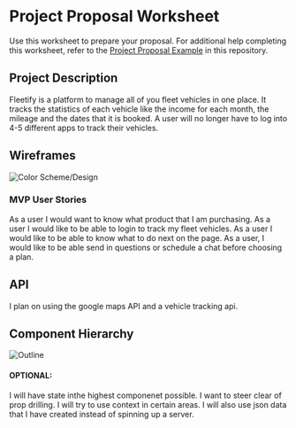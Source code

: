 # Project Proposal Worksheet

Use this worksheet to prepare your proposal. For additional help completing this worksheet, refer to the [Project Proposal Example](project-proposal-example.md) in this repository.

## Project Description

Fleetify is a platform to manage all of you fleet vehicles in one place. It tracks the statistics of each vehicle like the income for each month, the mileage and the dates that it is booked. A user will no longer have to log into 4-5 different apps to track their vehicles.

## Wireframes

![Color Scheme/Design](https://media.git.generalassemb.ly/user/17300/files/8e436980-3a87-11ea-931d-7a0189e8ce5c)

### MVP User Stories

As a user I would want to know what product that I am purchasing. As a user I would like to be able to login to track my fleet vehicles. As a user I would like to be able to know what to do next on the page. As a user, I would like to be able send in questions or schedule a chat before choosing a plan.

## API

I plan on using the google maps API and a vehicle tracking api.

## Component Hierarchy

![Outline](https://i.ibb.co/1vrn8gx/Untitled-Diagram-drawio.png)

#### OPTIONAL:

I will have state inthe highest componenet possible. I want to steer clear of prop drilling. I will try to use context in certain areas. I will also use json data that I have created instead of spinning up a server.
